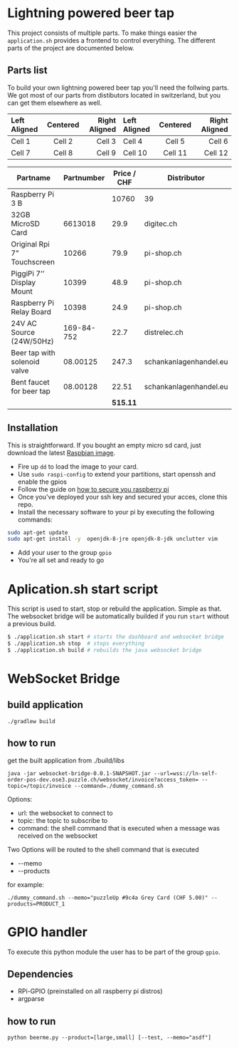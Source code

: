 # Lightning powered beer tap

This project consists of multiple parts. To make things easier the
`application.sh` provides a frontend to control everything. The different parts
of the project are documented below.

## Parts list

To build your own lightning powered beer tap you'll need the follwing parts. We
got most of our parts from distibutors located in switzerland, but you can get them elsewhere as well.

| Left Aligned | Centered | Right Aligned | Left Aligned | Centered | Right Aligned |
| :----------- | :------: | ------------: | :----------- | :------: | ------------: |
| Cell 1       | Cell 2   | Cell 3        | Cell 4       | Cell 5   | Cell 6        |
| Cell 7       | Cell 8   | Cell 9        | Cell 10      | Cell 11  | Cell 12       |

| **Partname**                   | **Partnumber** | **Price / CHF**  |  **Distributor**         |
| ------------------------------ | -------------- | ---------------- | ------------------------ |
| Raspberry Pi 3 B|              |  10760         |  39              |  pi-shop.ch              |
| 32GB MicroSD Card              |  6613018       |  29.9            |  digitec.ch              |
| Original Rpi 7" Touchscreen    |  10266         |  79.9            |  pi-shop.ch              |
| PiggiPi 7’’ Display Mount      |  10399         |  48.9            |  pi-shop.ch              |
| Raspberry Pi Relay Board       |  10398         |  24.9            |  pi-shop.ch              |
| 24V AC Source (24W/50Hz)       |  169-84-752    |  22.7            |  distrelec.ch            |
| Beer tap with solenoid valve   |  08.00125      |  247.3           |  schankanlagenhandel.eu  |
| Bent faucet for beer tap       |  08.00128      |  22.51           |  schankanlagenhandel.eu  |
|                                |                | **515.11**       |                          |

## Installation

This is straightforward. If you bought an empty micro sd card, just download
the latest [Raspbian image](https://www.raspberrypi.org/downloads/raspbian/).
* Fire up `dd` to load the image to your card.
* Use `sudo raspi-config` to extend your partitions, start openssh and enable
the gpios
* Follow the guide on [how to secure you raspberry pi](https://www.raspberrypi.org/documentation/configuration/security.md)
* Once you've deployed your ssh key and secured your acces, clone this repo.
* Install the necessary software to your pi by executing the following
commands:
```bash
sudo apt-get update
sudo apt-get install -y  openjdk-8-jre openjdk-8-jdk unclutter vim
```
* Add your user to the group `gpio`
* You're all set and ready to go

# Aplication.sh start script

This script is used to start, stop or rebuild the application. Simple as that.
The websocket bridge will be automatically builded if you run `start` without a
previous build.

```bash
$ ./application.sh start # starts the dashboard and websocket bridge
$ ./application.sh stop  # stops everything
$ ./application.sh build # rebuilds the java websocket bridge
```

# WebSocket Bridge

## build application
```
./gradlew build
```

## how to run

get the built application from ./build/libs

```
java -jar websocket-bridge-0.0.1-SNAPSHOT.jar --url=wss://ln-self-order-pos-dev.ose3.puzzle.ch/websocket/invoice?access_token= --topic=/topic/invoice --command=./dummy_command.sh
```
Options:

* url: the websocket to connect to
* topic: the topic to subscribe to
* command: the shell command that is executed when a message was received on the websocket

Two Options will be routed to the shell command that is executed

* --memo
* --products

for example:
```
./dummy_command.sh --memo="puzzleUp #9c4a Grey Card (CHF 5.00)" --products=PRODUCT_1
```

# GPIO handler

To execute this python module the user has to be part of the group `gpio`.

## Dependencies

* RPi-GPIO (preinstalled on all raspberry pi distros)
* argparse

## how to run

```
python beerme.py --product=[large,small] [--test, --memo="asdf"]
```
